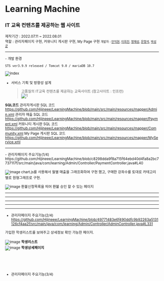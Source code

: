 # Learning Machine

<h3> IT 교육 컨텐츠를 제공하는 웹 사이트</h3>
<small>제작기간 : 2022.07.11 ~ 2022.08.01</small> <br>
<small>역할 : 관리자페이지 구현, 커뮤니티 게시판 구현, My Page 구현
<small>개발자 : <a href = "https://github.com/IkhyeonAhn">안익현</a>, <a href="https://github.com/Hijineee">이희진</a>,  <a href = "https://github.com/skek3039">명재성</a>, <a href="https://github.com/Moonmaji">문형석</a>, <a href="https://github.com/ParkGuTy">박성균</a></small>
<hr>
- 개발 환경

    STS ver3.9.9 released / Tomcat 9.0 / mariaDB 10.7





![index](https://user-images.githubusercontent.com/101648395/182089931-e03b4948-a361-4a54-9f7f-2a7b2f639360.png)

- 서비스 기획 및 방향성 설계
	>  고품질의 IT교육 컨텐츠를 제공하는 교육사이트 (참고사이트 : 인프런)    
![1](https://user-images.githubusercontent.com/101648395/186351569-35c71eda-e1ae-4b5f-85d9-0647551676db.png)
 
 **SQL코드**
 관리자게시판 SQL 코드
 https://github.com/Hijineee/LearningMachine/blob/main/src/main/resources/mapper/Admin.xml
 관리자 매출 SQL 코드
 https://github.com/Hijineee/LearningMachine/blob/main/src/main/resources/mapper/Payment.xml
 커뮤니티 게시판 SQL 코드
 https://github.com/Hijineee/LearningMachine/blob/main/src/main/resources/mapper/Community.xml
 My Page 게시판 SQL 코드
 https://github.com/Hijineee/LearningMachine/blob/main/src/main/resources/mapper/MyService.xml
 
<hr>
- 관리자페이지 주요기능(1/4) <br>
https://github.com/Hijineee/LearningMachine/blob/c8298dda9f8a715f64ebd40d4fa8a2bc7737117f/src/main/java/com/learning/Admin/Controller/PaymentController.java#L40
 
![image](https://user-images.githubusercontent.com/101648395/186360563-66e393dd-0212-4a4d-9f4b-e28bd19774d1.png)
chart.js를 사용해서 월별 매출을 그래프화하여 구현 했고, 구매한 강좌수를 토대로 카테고리별로 원형그래프로 구현.

![image](https://user-images.githubusercontent.com/101648395/186362987-c84aea74-ebba-404c-9f05-033dd81d6096.png)
환불신청목록을 띄어 환불 승인 할 수 있는 페이지
<hr><hr><hr><hr><hr>


- 관리자페이지 주요기능(2/4) <br>
https://github.com/Hijineee/LearningMachine/blob/49771483e6f490ddfc9b92263a5131126cf4aa2f/src/main/java/com/learning/Admin/Controller/AdminController.java#L331

가입한 학생리스트를 보여주고 상세정보 확인 가능한 페이지.
<br><br>
![image](https://user-images.githubusercontent.com/101648395/186361467-ff0ee0c5-fe17-4e9d-9265-7458b45b031e.png)
**학생리스트**
<br>
![image](https://user-images.githubusercontent.com/101648395/186361968-0f6e5785-0ee7-4c24-8336-e6922ed083cd.png)
**학생상세페이지**
<br><br><br><br><br>
- 관리자페이지 주요기능(3/4) <br>

